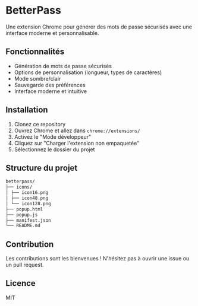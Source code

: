 # BetterPass

Une extension Chrome pour générer des mots de passe sécurisés avec une interface moderne et personnalisable.

## Fonctionnalités

- Génération de mots de passe sécurisés
- Options de personnalisation (longueur, types de caractères)
- Mode sombre/clair
- Sauvegarde des préférences
- Interface moderne et intuitive

## Installation

1. Clonez ce repository
2. Ouvrez Chrome et allez dans `chrome://extensions/`
3. Activez le "Mode développeur"
4. Cliquez sur "Charger l'extension non empaquetée"
5. Sélectionnez le dossier du projet

## Structure du projet

```txt
betterpass/
├── icons/
│ ├── icon16.png
│ ├── icon48.png
│ └── icon128.png
├── popup.html
├── popup.js
├── manifest.json
└── README.md
```

## Contribution

Les contributions sont les bienvenues ! N'hésitez pas à ouvrir une issue ou un pull request.

## Licence

MIT
